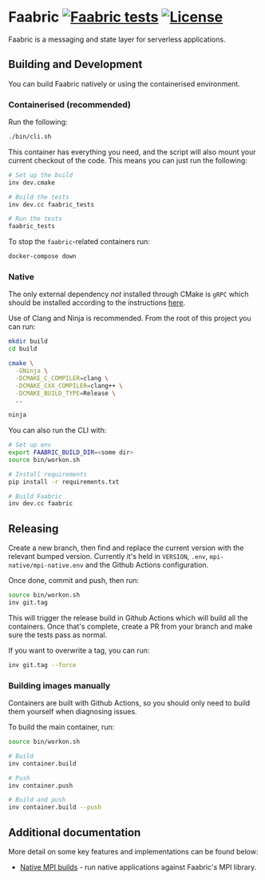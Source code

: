 # Faabric [![Faabric tests](https://github.com/faasm/faabric/workflows/Tests/badge.svg?branch=master)](https://github.com/faasm/faabric/actions) [![License](https://img.shields.io/github/license/faasm/faabric.svg)](https://github.com/faasm/faabric/blob/master/LICENSE.md) 

Faabric is a messaging and state layer for serverless applications.

## Building and Development

You can build Faabric natively or using the containerised environment.

### Containerised (recommended)

Run the following:

```bash
./bin/cli.sh
```

This container has everything you need, and the script will also mount your 
current checkout of the code. This means you can just run the following:

```bash
# Set up the build
inv dev.cmake

# Build the tests
inv dev.cc faabric_tests

# Run the tests
faabric_tests
```

To stop the `faabric`-related containers run:
```bash
docker-compose down
```

### Native

The only external dependency _not_ installed through CMake is `gRPC` which
should be installed according to the instructions
[here](https://grpc.io/docs/languages/cpp/quickstart/).

Use of Clang and Ninja is recommended. From the root of this project you can
run:

```bash
mkdir build
cd build

cmake \
  -GNinja \
  -DCMAKE_C_COMPILER=clang \
  -DCMAKE_CXX_COMPILER=clang++ \
  -DCMAKE_BUILD_TYPE=Release \
  ..

ninja
```

You can also run the CLI with:

```bash
# Set up env
export FAABRIC_BUILD_DIR=<some dir>
source bin/workon.sh

# Install requirements
pip install -r requirements.txt

# Build Faabric
inv dev.cc faabric
```

## Releasing

Create a new branch, then find and replace the current version with the relevant 
bumped version. Currently it's held in `VERSION`, `.env`,
`mpi-native/mpi-native.env` and the Github Actions configuration.

Once done, commit and push, then run:

```bash
source bin/workon.sh
inv git.tag
```

This will trigger the release build in Github Actions which will build all the
containers. Once that's complete, create a PR from your branch and make sure the
tests pass as normal.

If you want to overwrite a tag, you can run:

```bash
inv git.tag --force
```

### Building images manually

Containers are built with Github Actions, so you should only need to build them
yourself when diagnosing issues.

To build the main container, run:

```bash
source bin/workon.sh

# Build
inv container.build

# Push
inv container.push

# Build and push
inv container.build --push
```

## Additional documentation

More detail on some key features and implementations can be found below:

- [Native MPI builds](docs/mpi_native.md) - run native applications against
Faabric's MPI library.

